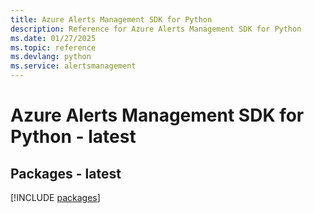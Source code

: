 ```yaml
---
title: Azure Alerts Management SDK for Python
description: Reference for Azure Alerts Management SDK for Python
ms.date: 01/27/2025
ms.topic: reference
ms.devlang: python
ms.service: alertsmanagement
---
```

# Azure Alerts Management SDK for Python - latest
## Packages - latest
[!INCLUDE [packages](alerts-management-index.md)]